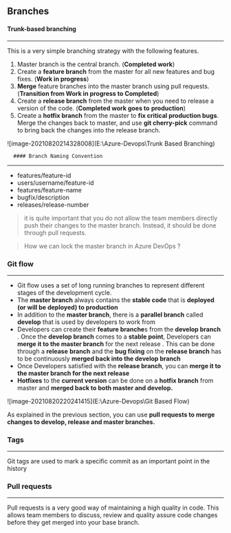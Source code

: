 ## Branches

#### Trunk-based branching

----

This is a very simple branching strategy with the following features.
1. Master branch is the central branch. (**Completed work**)
2. Create a **feature branch** from the master for all new features and bug fixes. (**Work in progress**)
3. **Merge** feature branches into the master branch using pull requests. (**Transition from Work in progress to Completed**)
4. Create a **release branch** from the master when you need to release a version of the code. (**Completed work goes to**
**production**)
5. Create a **hotfix branch** from the master to **fix critical production bugs**. Merge the changes back to master, and use **git cherry-pick** command to bring back the changes into the release branch.

![image-20210820214328008](E:\Azure-Devops\Trunk Based Branching)

      #### Branch Naming Convention

----

- features/feature-id
- users/username/feature-id
- features/feature-name
- bugfix/description
- releases/release-number

> it is quite important that you do not allow the team members directly push their changes to the master branch. Instead, it should be done through pull requests.

> How we can lock the master branch  in Azure DevOps ?



### Git flow

----

- Git flow uses a set of long running branches to represent different stages of the development cycle.
- The **master branch** always contains the **stable code** that is **deployed (or will be deployed) to production**
- In addition to the **master branch**, there is a **parallel branch** called **develop** that is used by developers to
  work from
- Developers can create their **feature branche**s from the **develop branch** . Once the **develop branch** comes to a **stable point**, Developers  can **merge it to the master branch** for the next release . This can be done through a **release**
  **branch** and the **bug fixing** on the **release branch** has to be continuously **merged back into the develop branch**
- Once Developers satisfied with the **release branch**, you can **merge it to the master branch for the next release**
- **Hotfixes** to the **current version** can be done on a **hotfix branch** from master and **merged back to both master and develop.**

![image-20210820220241415](E:\Azure-Devops\Git Based Flow)

As explained in the previous section, you can use **pull requests to merge changes to develop, release and master branches.**



### Tags

----

Git tags are used to mark a specific commit as an important point in the history



### Pull requests

---

Pull requests is a very good way of maintaining a high quality in code. This allows team members  to discuss, review and quality assure  code changes before they get merged into your base branch.


